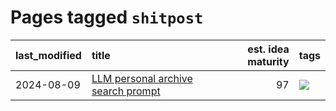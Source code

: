 # Pages tagged `shitpost`

|last_modified|title|est. idea maturity|tags
|:---|:---|---:|:---|
|2024-08-09|[LLM personal archive search prompt](../personal_archive_prompt.md)|97|[![](https://img.shields.io/badge/tag-shitpost-288446)](../tags/shitpost.md)|